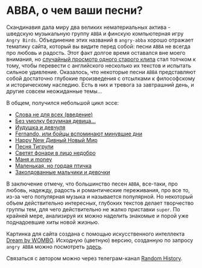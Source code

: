 # ABBA, о чем ваши песни?

Скандинавия дала миру два великих нематериальных актива - 
шведскую музыкальную группу `ABBA` и финскую компьютерная игру `Angry Birds`.
Объединение этих названий в `angry-abba` хорошо отражает тематику сайта, который вы видите перед собой:
песни `ABBA` не всегда про любовь и радость. Этот факт долгое время оставался вне моего внимания, но
[случайный просмотр одного старого клипа](/articles/intro) стал толчком к тому, чтобы
перевести с английского несколько их текстов и испытать сильное удивление. 
Оказалось, что некоторые песни `ABBA` представляют собой достаточно глубокие 
произведения с отсылками к философскому и историческому наследию. Есть в них 
и тревога за завтрашний день, и другие совсем неожиданные темы... 

В общем, получился небольшой цикл эссе: 

* [Слова не для всех (введение)](/articles/intro)
* [Без умолку безумная девица...](/articles/Bez-umolku-bezumnaya-devica)
* [Иудушка и девчуля](/articles/Iudushka-i-chiksa)
* [Fernando, или бойцы вспоминают минувшие дни](/articles/fernando-ili-bojcy-vspominayut-minuvshie-dni)
* [Happy New Дивный Новый Мир](/articles/Happy-New-Year)
* [Песня Тигрули](/articles/Pesnya-Tigruli)
* [Светят фонари в лицо недобро](/articles/Super-Trouper)
* [Маня и money](/articles/Money-money)
* [Маленькая, но гордая птичка](/articles/Eagle)
* [Заколдованные мальчики и девочки](/articles/The-Piper)

В заключение отмечу, что большинство песен `ABBA`, все-таки, про любовь, надежду,
радость и романтические переживания, про все то, из-за чего популярная музыка и называется популярной. Но некоторый объем действительно интересных, глубоких текстов делает творчество группы тем, для чего действительно не жалко
приставки `super`. По крайней мере, анализируя их можно наделить знакомые и порой уже поднадоевшие хиты новой жизнью.

Картинка для сайта создана с помощью искусственного интеллекта [Dream by WOMBO](https://dream.ai/create). Исходную (цветную) версию, созданную по запросу `angry ABBA` можно посмотреть [здесь](/angry-abba.jpg).

Связаться с автором можно через телеграм-канал [Random History](https://t.me/random_historical_pictures).
